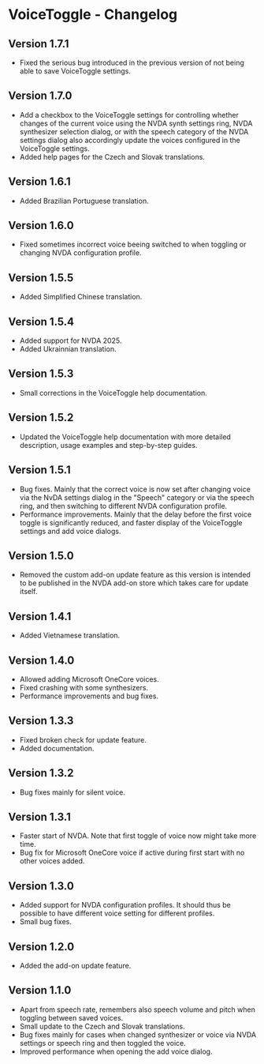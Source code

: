 # VoiceToggle - Changelog

## Version 1.7.1
* Fixed the serious bug introduced in the previous version of not being able to save VoiceToggle settings.

## Version 1.7.0
* Add a checkbox to the VoiceToggle settings for controlling whether changes of the current voice using the NVDA synth settings ring, NVDA synthesizer selection dialog, or with the speech category of the NVDA settings dialog also accordingly update the voices configured in the VoiceToggle settings.
* Added help pages for the Czech and Slovak translations.

## Version 1.6.1
* Added Brazilian Portuguese translation.

## Version 1.6.0
* Fixed sometimes incorrect voice beeing switched to when toggling or changing NVDA configuration profile.

## Version 1.5.5
* Added Simplified Chinese translation.

## Version 1.5.4
* Added support for NVDA 2025.
* Added Ukrainnian translation.

## Version 1.5.3
* Small corrections in the VoiceToggle help documentation.

## Version 1.5.2
* Updated the VoiceToggle help documentation with more detailed description, usage examples and step-by-step guides. 

## Version 1.5.1
* Bug fixes. Mainly that the correct voice is now set after changing voice via the NvDA settings dialog in the "Speech" category or via the speech ring, and then switching to different NVDA configuration profile.
* Performance improvements. Mainly that the delay before the first voice toggle is significantly reduced, and faster display of the VoiceToggle settings and add voice dialogs.

## Version 1.5.0
* Removed the custom add-on update feature as this version is intended to be published in the NVDA add-on store which takes care for update itself.

## Version 1.4.1
* Added Vietnamese translation.

## Version 1.4.0
* Allowed adding Microsoft OneCore voices.
* Fixed crashing with some synthesizers.
* Performance improvements and bug fixes.

## Version 1.3.3
* Fixed broken check for update feature.
* Added documentation.

## Version 1.3.2
* Bug fixes mainly for silent voice.

## Version 1.3.1
* Faster start of NVDA. Note that first toggle of voice now might take more time.
* Bug fix for Microsoft OneCore voice if active during first start with no other voices added.

## Version 1.3.0
* Added support for NVDA configuration profiles. It should thus be possible to have different voice setting for different profiles.
* Small bug fixes.

## Version 1.2.0
* Added the add-on update feature.

## Version 1.1.0
* Apart from speech rate, remembers also speech volume and pitch when toggling between saved voices.
* Small update to the Czech and Slovak translations.
* Bug fixes mainly for cases when changed synthesizer or voice via NVDA settings or speech ring and then toggled the voice.
* Improved performance when opening the add voice dialog.
